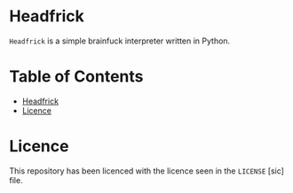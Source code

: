 # Headfrick
`Headfrick` is a simple brainfuck interpreter written in Python.

# Table of Contents <!-- omit in toc -->
- [Headfrick](#headfrick)
- [Licence](#licence)

# Licence
This repository has been licenced with the licence seen in the `LICENSE` [sic] file.
